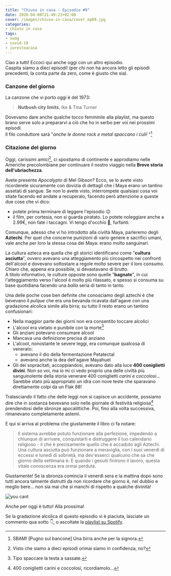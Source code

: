 ```yaml
---
title: "Chiuso in casa - Episodio #9"
date: 2020-04-08T21:49:23+02:00
cover: /images/chiuso-in-casa/cover_ep09.jpg
categories:
- chiuso in casa
tags:
- swag
- covid-19
- iorestoacasa
---
```

Ciao a tutti! Eccoci qui anche oggi con un altro episodio.  
Caspita siamo a dieci episodi! (per chi non ha ancora letto gli episodi precedenti,
    la conta parte da zero, come è giusto che sia).

### Canzone del giorno
La canzone che vi porto oggi è del 1973:

> **Nutbush city limits**, Ike & Tina Turner

Dovevamo dare anche qualche tocco femminile alla playlist, ma questo brano serve solo
a prepararvi a ciò che ho in serbo per voi nei prossimi episodi.  
Il filo conduttore sarà "_anche le donne rock e metal spaccano i culi!_ "[^0]


### Citazione del giorno  
Oggi, carissimi amici[^1], ci spostiamo di continente e approdiamo nelle Americhe
precolombiane per continuare il nostro viaggio nella **Breve storia dell'ubriachezza**.  

Avete presente _Apocalypto_ di Mel Gibson? Ecco, se lo avete visto ricorderete sicuramente
con dovizia di dettagli che i Maya erano un tantino assetati di sangue. Se non lo avete
visto, interrompete qualsiasi cosa voi stiate facendo ed andate a recuperalo, facendo però
attenzione a queste due cose che vi dico:

* potete prima terminare di leggere l'episodio 😉
* il film, per cortesia, non si guarda piratato. Lo potete noleggiare anche a 2.99€,
non fate i taccagni. Vi tengo d'occhio 👀, furfanti.

Comunque, adesso che vi ho introdotto alla civiltà Maya, parleremo degli **Aztechi**.
Per quel che concerne punizioni di vario genere e sacrifici umani, vale anche per loro
la stessa cosa dei Maya: erano molto sanguinari.

La cultura azteca era quella che gli storici identificano come "**cultura asciutta**", ovvero
avevano una atteggiamento più circospetto nei confronti dell'alcool e dovevano sottostare
a regole molto severe per il loro consumo. Chiaro che, appena era possibile, si devastavano
di brutto.   
A titolo informativo, le culture opposte sono quelle "**bagnate**", in cui l'atteggiamento
verso l'alcool è molto più rilassato, e spesso si consuma su base quotidiana facendo
una _balla_ seria di tanto in tanto.

Una delle poche cose ben definite che conosciamo degli aztechi è che bevevano il _pulque_ che era
una bevanda ricavata dall'agave con una gradazione alcolica simile alla birra; su tutto il resto erano un tantino confusionari:

* Nella maggior parte dei giorni non era consentito toccare alcolici
* L'alcool era vietato e punibile con la morte[^2]
* Gli anziani potevano consumare alcool
* Mancava una definizione precisa di anziano
* L'alcool, nonostante le severe leggi, era comunque qualcosa di venerato:
    * avevano il dio della fermentazione Petatectal
    * avevano anche la dea dell'agave Mayahuel
* Gli dei sopracitati, accoppiandosi, avevano dato alla luce **400 coniglietti divini**. Non
so voi, ma io mi ci vedo proprio una delle civiltà più sanguinolente della storia venerare
400 coniglietti _carini e coccolosi_... Sarebbe stato più appropriato un idra con nove
teste che sparavano direttamente colpi da un Flak 88!

Tralasciando il fatto che delle leggi non si capisce un accidente,
possiamo dire che in sostanza bevevano solo nelle giornate di festività religiosa[^3] prendendosi
delle sbronze apocalittiche. Poi, fino alla volta successiva, rimanevano completamente astemi.

E qui si arriva al problema che giustamente il libro ci fa notare:

> Il sistema avrebbe potuto funzionare alla perfezione, impedendo a chiunque di arrivare,
conquistarti e distruggere il tuo calendario religioso - il che è precisamente quello
che è accaduto agli Aztechi. Una cultura asciutta può funzionare a meraviglia, con i suoi
venerdì di eccessi e lunedì di sobrietà, ma dev'esserci qualcuno che sa che giorno della
settimana è. E quando i gesuiti finirono il lavoro, questa vitale conoscenza era
ormai perduta.

Giustamente! Se la sbronza comincia il venerdì sera e la mattina dopo sono tutti
ancora talmente distrutti da non ricordare che giorno è, nel dubbio e meglio bere...
non sia mai che si manchi di rispetto a qualche divinità!

![you cant](https://gifimage.net/wp-content/uploads/2018/11/you-cant-gif-2.gif)

Anche per oggi è tutto! Alla prossima!

Se la gradazione alcolica di questo episodio vi è piaciuta, lasciate un commento qua sotto 👇,
o ascoltate la [playlist su Spotify](https://spoti.fi/3apGc1X).  


[^0]: SBAM! [Pugno sul bancone] Una birra anche per la signora.
[^1]: Visto che siamo a dieci episodi orimai siamo in confidenza, no?
[^2]: Tipo spaccare la testa a sassate.
[^3]: 400 coniglietti carini e coccolosi, ricordiamolo...
